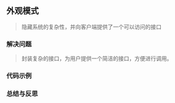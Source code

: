 ## 外观模式
> 隐藏系统的复杂性，并向客户端提供了一个可以访问的接口

### 解决问题
> 封装复杂的接口，为用户提供一个简洁的接口，方便进行调用。

### 代码示例
#### <a href=""></a>

### 总结与反思
